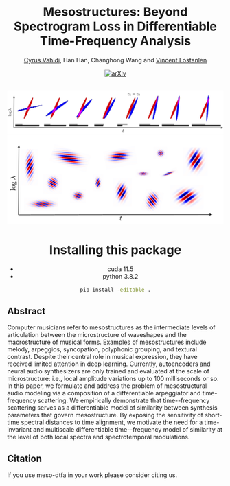 <div align="center">

# Mesostructures: Beyond Spectrogram Loss in Differentiable Time-Frequency Analysis

[Cyrus Vahidi](cyruvahidi.com), Han Han, Changhong Wang and [Vincent Lostanlen](lostanlen.com)

 [![arXiv]()]()

<br>

<img src="docs/assets/AM_FM_delta_chirps.png">
<img src="docs/assets/jtfs_filters.png">

# Installing this package
* cuda 11.5
* python 3.8.2
```bash
pip install -editable .
```

</div>

## Abstract
Computer musicians refer to mesostructures as the intermediate levels of articulation between the microstructure of waveshapes and the macrostructure of musical forms. Examples of mesostructures include melody, arpeggios, syncopation, polyphonic grouping, and textural contrast.
Despite their central role in musical expression, they have received limited attention in deep learning.
Currently, autoencoders and neural audio synthesizers are only trained and evaluated at the scale of microstructure: i.e., local amplitude variations up to 100 milliseconds or so.
In this paper, we formulate and address the problem of mesostructural audio modeling via a composition of a differentiable arpeggiator and time-frequency scattering. We empirically demonstrate that time--frequency scattering serves as a differentiable model of similarity between synthesis parameters that govern mesostructure.
By exposing the sensitivity of short-time spectral distances to time alignment, we motivate the need for a time-invariant and multiscale differentiable time--frequency model of similarity at the level of both local spectra and spectrotemporal modulations. 

## Citation
If you use meso-dtfa in your work please consider citing us.
```

```
